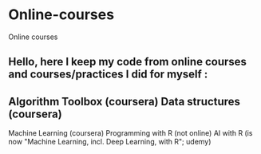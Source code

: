 # Online-courses
Online courses

Hello,
here I keep my code from online courses and courses/practices I did for myself :
--
Algorithm Toolbox (coursera)
Data structures (coursera)
--
Machine Learning (coursera)
Programming with R (not online)
AI with R (is now "Machine Learning, incl. Deep Learning, with R"; udemy)
